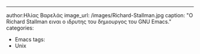---
author:Ηλίας Βαρελάς
image_url: /images/Richard-Stallman.jpg
caption: "Ο Richard Stallman ειναι ο ιδρυτης του δημιουργος του GNU Emacs."
categories:
  - Emacs
 tags:
  - Unix
  
